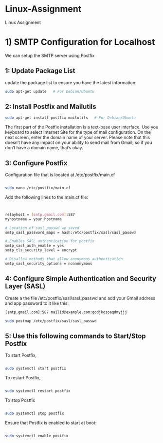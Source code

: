 # Linux-Assignment
Linux Assignment


#  1) SMTP Configuration for Localhost
We can setup the SMTP server using Postfix
## 1: Update Package List

update the package list to ensure you have the latest information:

```bash
sudo apt-get update   # For Debian/Ubuntu
```

## 2: Install Postfix and Mailutils

```bash
sudo apt-get install postfix mailutils   # For Debian/Ubuntu
```
The first part of the Postfix installation is a text-base user interface. Use you keyboard to select 	Internet Site for the type of mail configuration.
On the next screen, enter the domain name of your server. Please note that this doesn’t have any impact on your ability to send mail from Gmail, so if you don’t have a domain name, that’s okay.


## 3: Configure Postfix

Configuration file that is located at /etc/postfix/main.cf

```bash

sudo nano /etc/postfix/main.cf
```

Add the following lines to the main.cf file:


```bash


relayhost = [smtp.gmail.com]:587
myhostname = your_hostname

# Location of sasl_passwd we saved
smtp_sasl_password_maps = hash:/etc/postfix/sasl/sasl_passwd

# Enables SASL authentication for postfix
smtp_sasl_auth_enable = yes
smtp_tls_security_level = encrypt

# Disallow methods that allow anonymous authentication
smtp_sasl_security_options = noanonymous
```

## 4: Configure Simple Authentication and Security Layer (SASL) 

Create a the file /etc/postfix/sasl/sasl_passwd and add your Gmail address and app password to it like this:
```bash
[smtp.gmail.com]:587 mailid@example.com:qodjkozoaqdmyjjj
```
```bash
sudo postmap /etc/postfix/sasl/sasl_passwd
```


## 5: Use this following commands to Start/Stop Postfix

To start Postfix,

```bash

sudo systemctl start postfix
```
To restart Postfix,

```bash

sudo systemctl restart postfix
```
To stop Postfix

```bash

sudo systemctl stop postfix
```
Ensure that Postfix is enabled to start at boot:

```bash

sudo systemctl enable postfix
```
